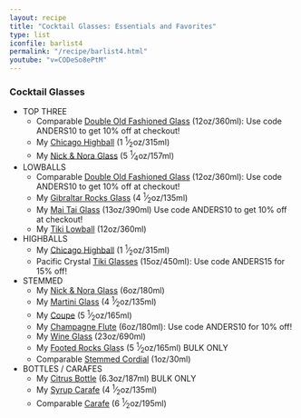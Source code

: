 ```yaml
---
layout: recipe
title: "Cocktail Glasses: Essentials and Favorites"
type: list
iconfile: barlist4
permalink: "/recipe/barlist4.html"
youtube: "v=CODeSo8ePtM"
---
```


### Cocktail Glasses

- TOP THREE
  - Comparable <a href="https://libbeyglass.pxf.io/ORmrPN" target="_new">Double Old Fashioned Glass</a> (12oz/360ml): Use code ANDERS10 to get 10% off at checkout!
  - My <a href="https://amzn.to/3BVcy2U" target="_new">Chicago Highball</a> (1 <sup>1</sup>&frasl;<sub>2</sub>oz/315ml)
  - My <a href="https://amzn.to/3GreJQD" target="_new">Nick & Nora Glass</a> (5 <sup>1</sup>&frasl;<sub>4</sub>oz/157ml)
- LOWBALLS
  - Comparable <a href="https://libbeyglass.pxf.io/ORmrPN" target="_new">Double Old Fashioned Glass</a> (12oz/360ml): Use code ANDERS10 to get 10% off at checkout!
  - My <a href="https://amzn.to/3fcDPEd" target="_new">Gibraltar Rocks Glass</a> (4 <sup>1</sup>&frasl;<sub>2</sub>oz/135ml)
  - My <a href="https://libbeyglass.pxf.io/e4AKmj" target="_new">Mai Tai Glass</a> (13oz/390ml) Use code ANDERS10 to get 10% off at checkout!
  - My <a href="https://amzn.to/3yfeP6D" target="_new">Tiki Lowball</a> (12oz/360ml)
- HIGHBALLS
  - My <a href="https://amzn.to/3BVcy2U" target="_new">Chicago Highball</a> (1 <sup>1</sup>&frasl;<sub>2</sub>oz/315ml)
  - Pacific Crystal <a href="http://shrsl.com/49kvb" target="_new">Tiki Glasses</a> (15oz/450ml): Use code ANDERS15 for 15% off!
- STEMMED
  - My <a href="https://amzn.to/3GreJQD" target="_new">Nick & Nora Glass</a> (6oz/180ml)
  - My <a href="https://amzn.to/3faYIzP" target="_new">Martini Glass</a> (4 <sup>1</sup>&frasl;<sub>2</sub>oz/135ml)
  - My <a href="https://amzn.to/3xblIVl" target="_new">Coupe</a> (5 <sup>1</sup>&frasl;<sub>2</sub>oz/165ml)
  - My <a href="https://libbeyglass.pxf.io/9WJVge" target="_new">Champagne Flute</a> (6oz/180ml): Use code ANDERS10 for 10% off!
  - My <a href="https://amzn.to/378ppR3" target="_new">Wine Glass</a> (23oz/690ml)
  - My <a href="https://amzn.to/2Vm3Iu1" target="_new">Footed Rocks Glas</a>s (5 <sup>1</sup>&frasl;<sub>2</sub>oz/165ml) BULK ONLY
  - Comparable <a href="https://amzn.to/2VihNcf" target="_new">Stemmed Cordial</a> (1oz/30ml)
- BOTTLES / CARAFES
  - My <a href="https://amzn.to/3BScssO" target="_new">Citrus Bottle</a> (6.3oz/187ml) BULK ONLY
  - My <a href="https://amzn.to/3iezKkZ" target="_new">Syrup Carafe</a> (4 <sup>1</sup>&frasl;<sub>2</sub>oz/135ml)
  - Comparable <a href="https://amzn.to/2UX65E6" target="_new">Carafe</a> (6 <sup>1</sup>&frasl;<sub>2</sub>oz/195ml)

    
<script type="application/ld+json">
{
  "@context": "https://schema.org",
  "@type": "Recipe",
  "author": "{{ page.author }}",
  "description": "{{ page.excerpt }}",
  "image": "{% for ingredient in site.data[page.iconfile].images.ingredient limit: 1 %}{{ ingredient.url }}{% endfor %}",
  "recipeIngredient": [
  ],
  "name": "{{ page.title }}",
  "recipeInstructions": "",
  "recipeYield": "1 cocktail"
}
</script>

    